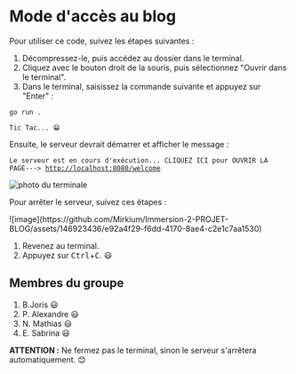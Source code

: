 <h1>Mode d'accès au blog</h1>

<p>Pour utiliser ce code, suivez les étapes suivantes :</p>

<ol>
  <li>Décompressez-le, puis accédez au dossier dans le terminal.</li>
  <li>Cliquez avec le bouton droit de la souris, puis sélectionnez "Ouvrir dans le terminal".</li>
  <li>Dans le terminal, saisissez la commande suivante et appuyez sur "Enter" :</li>
</ol>
<pre><code>go run . </code></pre>

<pre><code>Tic Tac... &#128513;</code></pre>

<p>Ensuite, le serveur devrait démarrer et afficher le message :</p>
<pre><code>Le serveur est en cours d'exécution... CLIQUEZ ICI pour OUVRIR LA PAGE---> <a href="http://localhost:8080/connexion">http://localhost:8080/welcome</a></code></pre>
<img src="https://github.com/Mirkium/Immersion-2-PROJET-BLOG/assets/146923436/e92a4f29-f6dd-4170-8ae4-c2e1c7aa1530" alt="photo du terminale">
<p>Pour arrêter le serveur, suivez ces étapes :</p>
![image](https://github.com/Mirkium/Immersion-2-PROJET-BLOG/assets/146923436/e92a4f29-f6dd-4170-8ae4-c2e1c7aa1530)

<ol>
  <li>Revenez au terminal.</li>
  <li>Appuyez sur <kbd>Ctrl</kbd>+<kbd>C</kbd>. &#128515;</li>
</ol>

<h2>Membres du groupe</h2>
<ol>
  <li>B.Joris &#128515;</li>
  <li>P. Alexandre &#128515;</li>
  <li>N. Mathias &#128515;</li>
  <li>E. Sabrina &#128515;</li>
</ol>
<p><b>ATTENTION :</b> Ne fermez pas le terminal, sinon le serveur s'arrêtera automatiquement. &#128522;</p>
